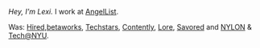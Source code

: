 *Hey, I'm Lexi.* I work at [AngelList](http://angel.co). 

Was: [Hired](https://hired.com/),[betaworks](https://betaworks.com/), [Techstars](http://www.techstars.com/), [Contently](https://contently.com/), [Lore](http://lore.com/), [Savored](http://savored.com/) and [NYLON](http://nylonmag.com/) & [Tech@NYU](http://techatnyu.org/).
